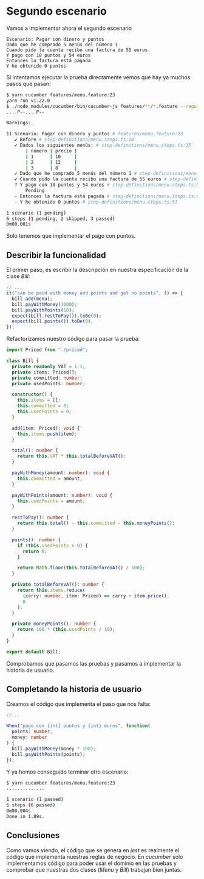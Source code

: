 # Segundo escenario

Vamos a implementar ahora el segundo escenario

```gherkin
Escenario: Pagar con dinero y puntos
Dado que he comprado 5 menús del número 1
Cuando pido la cuenta recibo una factura de 55 euros
Y pago con 10 puntos y 54 euros
Entonces la factura está pagada
Y he obtenido 0 puntos
```

Si intentamos ejecutar la prueba directamente vemos que hay ya muchos pasos que pasan:

```sh
$ yarn cucumber features/menu.feature:23
yarn run v1.22.0
$ ./node_modules/cucumber/bin/cucumber-js features/**/*.feature --require-module ts-node/register --require 'step-definitions/**/*.ts' features/menu.feature:23
....P--....P--

Warnings:

1) Scenario: Pagar con dinero y puntos # features/menu.feature:23
   ✔ Before # step-definitions/menu.steps.ts:10
   ✔ Dados los siguientes menús: # step-definitions/menu.steps.ts:15
       | número | precio |
       | 1      | 10     |
       | 2      | 12     |
       | 3      | 8      |
   ✔ Dado que he comprado 5 menús del número 1 # step-definitions/menu.steps.ts:27
   ✔ Cuando pido la cuenta recibo una factura de 55 euros # step-definitions/menu.steps.ts:37
   ? Y pago con 10 puntos y 54 euros # step-definitions/menu.steps.ts:55
       Pending
   - Entonces la factura está pagada # step-definitions/menu.steps.ts:47
   - Y he obtenido 0 puntos # step-definitions/menu.steps.ts:51

1 scenario (1 pending)
6 steps (1 pending, 2 skipped, 3 passed)
0m00.001s
```

Solo tenemos que implementar el pago con puntos.

## Describir la funcionalidad

El primer paso, es escribir la descripción en nuestra especificación de la clase _Bill_:

```typescript
// ...
it("can be paid with money and points and get no points", () => {
  bill.add(menu);
  bill.payWithMoney(1000);
  bill.payWithPoints(10);
  expect(bill.restToPay()).toBe(0);
  expect(bill.points()).toBe(0);
});
```

Refactorizamos nuestro código para pasar la prueba:

```typescript hl_lines="7 12 27 28 29 32 36 37 38 50 51 52"
import Priced from "./priced";

class Bill {
  private readonly VAT = 1.1;
  private items: Priced[];
  private committed: number;
  private usedPoints: number;

  constructor() {
    this.items = [];
    this.committed = 0;
    this.usedPoints = 0;
  }

  add(item: Priced): void {
    this.items.push(item);
  }

  total(): number {
    return this.VAT * this.totalBeforeVAT();
  }

  payWithMoney(amount: number): void {
    this.committed = amount;
  }

  payWithPoints(amount: number): void {
    this.usedPoints = amount;
  }

  restToPay(): number {
    return this.total() - this.committed - this.moneyPoints();
  }

  points(): number {
    if (this.usedPoints > 0) {
      return 0;
    }

    return Math.floor(this.totalBeforeVAT() / 100);
  }

  private totalBeforeVAT(): number {
    return this.items.reduce(
      (carry: number, item: Priced) => carry + item.price(),
      0
    );
  }

  private moneyPoints(): number {
    return 100 * (this.usedPoints / 10);
  }
}

export default Bill;
```

Comprobamos que pasamos las pruebas y pasamos a implementar la historia de usuario.

## Completando la historia de usuario

Creamos el código que implementa el paso que nos falta:

```typescript
//...

When("pago con {int} puntos y {int} euros", function(
  points: number,
  money: number
) {
  bill.payWithMoney(money * 100);
  bill.payWithPoints(points);
});
```

Y ya hemos conseguido terminar otro escenario:

```sh
$ yarn cucumber features/menu.feature:23
..............

1 scenario (1 passed)
6 steps (6 passed)
0m00.004s
Done in 1.89s.
```

## Conclusiones

Como vamos viendo, el código que se genera en _jest_ es realmente el código que implementa nuestras reglas de negocio. En _cucumber_ solo implementamos código para poder usar el dominio en las pruebas y comprobar que nuestras dos clases (_Menu_ y _Bill_) trabajan bien juntas.
